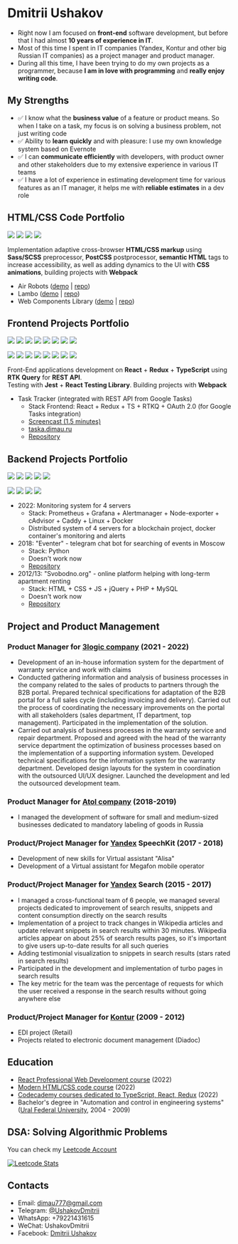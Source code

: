 # Dmitrii Ushakov

- Right now I am focused on **front-end** software development, but before that I had almost **10 years of experience in IT**. 
- Most of this time I spent in IT companies (Yandex, Kontur and other big Russian IT companies) as a project manager and product manager. 
- During all this time, I have been trying to do my own projects as a programmer, because **I am in love with programming** and **really enjoy writing code**.

## My Strengths
- ✅ I know what the <b>business value</b> of a feature or product means. So when I take on a task, my focus is on solving a business problem, not just writing code
- ✅ Ability to <b>learn quickly</b> and with pleasure: I use my own knowledge system based on Evernote
- ✅ I can <b>communicate efficiently</b> with developers, with product owner and other stakeholders due to my extensive experience in various IT teams
- ✅ I have a lot of experience in estimating development time for various features as an IT manager, it helps me with <b>reliable estimates</b> in a dev role

## HTML/CSS Code Portfolio
<img src="https://img.shields.io/badge/HTML5-3b8ea5?style=for-the-badge&logo=HTML5&logoColor=ffffff"> <img src="https://img.shields.io/badge/CSS3-3b8ea5?style=for-the-badge&logo=CSS3&logoColor=ffffff"> <img src="https://img.shields.io/badge/BEM-3b8ea5?style=for-the-badge&logo=BEM&logoColor=ffffff"> <img src="https://img.shields.io/badge/Sass%2FSCSS-3b8ea5?style=for-the-badge&logo=Sass&logoColor=ffffff">

Implementation adaptive cross-browser **HTML/CSS markup** using **Sass/SCSS** preprocessor, **PostCSS** postprocessor, **semantic HTML** tags to increase accessibility, as well as adding dynamics to the UI with **CSS animations**, building projects with **Webpack**

- Air Robots (<a href="https://dimau.github.io/airrobots/">demo</a> | <a href="https://github.com/dimau/airrobots">repo</a>)
- Lambo (<a href="https://dimau.github.io/lamborghini/">demo</a> | <a href="https://github.com/dimau/lamborghini">repo</a>)
- Web Components Library (<a href="https://library.dimau.ru">demo</a> | <a href="https://github.com/dimau/htmlcss-20220317_dimau777">repo</a>)

## Frontend Projects Portfolio
<img src="https://img.shields.io/badge/JS-3b8ea5?style=for-the-badge&logo=JavaScript&logoColor=ffffff"> <img src="https://img.shields.io/badge/TS-3b8ea5?style=for-the-badge&logo=TypeScript&logoColor=ffffff"> <img src="https://img.shields.io/badge/React-3b8ea5?style=for-the-badge&logo=React&logoColor=ffffff"> <img src="https://img.shields.io/badge/Redux-3b8ea5?style=for-the-badge&logo=Redux&logoColor=ffffff">  <img src="https://img.shields.io/badge/React Router-3b8ea5?style=for-the-badge&logo=React Router&logoColor=ffffff"> <img src="https://img.shields.io/badge/Redux Toolkit-3b8ea5?style=for-the-badge&logo=&logoColor=ffffff"> <img src="https://img.shields.io/badge/RTK Query-3b8ea5?style=for-the-badge&logo=&logoColor=ffffff"> <img src="https://img.shields.io/badge/Redux Thunk-3b8ea5?style=for-the-badge&logo=&logoColor=ffffff">

<img src="https://img.shields.io/badge/CSS Modules-3b8ea5?style=for-the-badge&logo=CSS Modules&logoColor=ffffff"> <img src="https://img.shields.io/badge/Jest-3b8ea5?style=for-the-badge&logo=Jest&logoColor=ffffff"> <img src="https://img.shields.io/badge/Testing Library-3b8ea5?style=for-the-badge&logo=Testing Library&logoColor=ffffff">
<img src="https://img.shields.io/badge/Webpack-3b8ea5?style=for-the-badge&logo=Webpack&logoColor=ffffff"> <img src="https://img.shields.io/badge/REST API-3b8ea5?style=for-the-badge&logo=&logoColor=ffffff"> <img src="https://img.shields.io/badge/Git-3b8ea5?style=for-the-badge&logo=Git&logoColor=ffffff"> <img src="https://img.shields.io/badge/OAuth 2.0-3b8ea5?style=for-the-badge&logo=&logoColor=ffffff"> <img src="https://img.shields.io/badge/Figma-3b8ea5?style=for-the-badge&logo=Figma&logoColor=ffffff">

Front-End applications development on **React** + **Redux** + **TypeScript** using **RTK Query** for **REST API**.<br>
Testing with **Jest** + **React Testing Library**. Building projects with **Webpack**

- Task Tracker (integrated with REST API from Google Tasks)
  - Stack Frontend: React + Redux + TS + RTKQ + OAuth 2.0 (for Google Tasks integration)
  - <a href="https://youtu.be/YXobcdKTF2c">Screencast (1.5 minutes)</a>
  - <a href="https://taska.dimau.ru">taska.dimau.ru</a>
  - <a href="https://github.com/dimau/taska">Repository</a>

## Backend Projects Portfolio
<img src="https://img.shields.io/badge/Linux-3b8ea5?style=for-the-badge&logo=Linux&logoColor=ffffff"> <img src="https://img.shields.io/badge/Docker-3b8ea5?style=for-the-badge&logo=Docker&logoColor=ffffff"> <img src="https://img.shields.io/badge/Git-3b8ea5?style=for-the-badge&logo=Git&logoColor=ffffff"> <img src="https://img.shields.io/badge/Vim-3b8ea5?style=for-the-badge&logo=Vim&logoColor=ffffff"> <img src="https://img.shields.io/badge/NGINX-3b8ea5?style=for-the-badge&logo=NGINX&logoColor=ffffff"> 

<img src="https://img.shields.io/badge/SQL-3b8ea5?style=for-the-badge&logo=&logoColor=ffffff"> <img src="https://img.shields.io/badge/PostgreSQL-3b8ea5?style=for-the-badge&logo=PostgreSQL&logoColor=ffffff"> <img src="https://img.shields.io/badge/MySQL-3b8ea5?style=for-the-badge&logo=MySQL&logoColor=ffffff"> <img src="https://img.shields.io/badge/MongoDB-3b8ea5?style=for-the-badge&logo=MongoDB&logoColor=ffffff">

- 2022: Monitoring system for 4 servers
  - Stack: Prometheus + Grafana + Alertmanager + Node-exporter + cAdvisor + Caddy + Linux + Docker
  - Distributed system of 4 servers for a blockchain project, docker container's monitoring and alerts
- 2018: "Eventer" - telegram chat bot for searching of events in Moscow
  - Stack: Python
  - Doesn't work now
  - <a href="https://github.com/dimau/Eventer">Repository</a>
- 2012/13: "Svobodno.org" - online platform helping with long-term apartment renting
  - Stack: HTML + CSS + JS + jQuery + PHP + MySQL
  - Doesn't work now
  - <a href="https://github.com/dimau/HC">Repository</a>

## Project and Product Management
### Product Manager for <a href="https://3logic.ru/about/">3logic company</a> (2021 - 2022)
- Development of an in-house information system for the department of warranty service and work with claims
- Conducted gathering information and analysis of business processes in the company related to the sales of products to partners through the B2B portal. Prepared technical specifications for adaptation of the B2B portal for a full sales cycle (including invoicing and delivery). Carried out the process of coordinating the necessary improvements on the portal with all stakeholders (sales department, IT department, top management). Participated in the implementation of the solution.
- Carried out analysis of business processes in the warranty service and repair department. Proposed and agreed with the head of the warranty service department the optimization of business processes based on the implementation of a supporting information system. Developed technical specifications for the information system for the warranty department. Developed design layouts for the system in coordination with the outsourced UI/UX designer. Launched the development and led the outsourced development team.
### Product Manager for <a href="https://www.atol.ru">Atol company</a> (2018-2019)
- I managed the development of software for small and medium-sized businesses dedicated to mandatory labeling of goods in Russia
### Product/Project Manager for <a href="https://yandex.com/company/">Yandex</a> SpeechKit (2017 - 2018)
- Development of new skills for Virtual assistant "Alisa"
- Development of a Virtual assistant for Megafon mobile operator
### Product/Project Manager for <a href="https://yandex.com/company/">Yandex</a> Search (2015 - 2017)
- I managed a cross-functional team of 6 people, we managed several projects dedicated to improvement of search results, snippets and content consumption directly on the search results
- Implementation of a project to track changes in Wikipedia articles and update relevant snippets in search results within 30 minutes. Wikipedia articles appear on about 25% of search results pages, so it's important to give users up-to-date results for all such queries
- Adding testimonial visualization to snippets in search results (stars rated in search results)
- Participated in the development and implementation of turbo pages in search results
- The key metric for the team was the percentage of requests for which the user received a response in the search results without going anywhere else
### Product/Project Manager for <a href="https://kontur-inc.com/about/info">Kontur</a> (2009 - 2012)
- EDI project (Retail)
- Projects related to electronic document management (Diadoc)

## Education
- <a href="https://learn.javascript.ru/courses/react">React Professional Web Development course</a> (2022)
- <a href="https://learn.javascript.ru/courses/htmlcss">Modern HTML/CSS code course</a> (2022)
- <a href="https://www.codecademy.com/profiles/5869613752">Codecademy courses dedicated to TypeScript, React, Redux</a> (2022)
- Bachelor's degree in "Automation and control in engineering systems" (<a href="https://rtf.urfu.ru/en/">Ural Federal University</a>, 2004 - 2009)

## DSA: Solving Algorithmic Problems
You can check my <a href="https://leetcode.com/dimau777/" target="_blank">Leetcode Account</a>

[![Leetcode Stats](https://leetcard.jacoblin.cool/dimau777?font=Open_Sans)](https://leetcode.com/dimau777)

## Contacts
- Email: <a href="mailto:dimau777@gmail.com" target="_blank">dimau777@gmail.com</a><br>
- Telegram: <a href="https://t.me/UshakovDmitrii" target="_blank">@UshakovDmitrii</a><br>
- WhatsApp: +79221431615<br>
- WeChat: UshakovDmitrii<br>
- Facebook: <a href="https://www.facebook.com/UshakovDmitriiVladimirovich">Dmitrii Ushakov</a><br>
